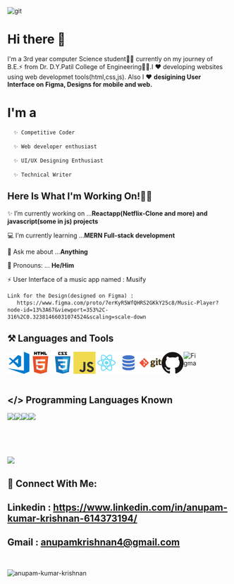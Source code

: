 ![git](https://user-images.githubusercontent.com/69143883/89448662-94740b80-d775-11ea-9b60-0a59dd658a53.png)

# Hi there 👋
  I'm a 3rd year computer Science student👨‍💻 currently on my journey of B.E.⚡ 
  from Dr. D.Y.Patil College of Engineering👨‍🎓.I ❤ developing websites using web developmet
  tools(html,css,js). Also I ❤ <strong>desigining User Interface on Figma, Designs for mobile and web.</strong> 

# I'm a

      ✨ Competitive Coder

      ✨ Web developer enthusiast

      ✨ UI/UX Designing Enthusiast

      ✨ Technical Writer

## Here Is What I'm Working On!👨‍💻

  ✨ I’m currently working on ...<strong>Reactapp(Netflix-Clone and more) and javascript(some in js) projects</strong>

  💻 I’m currently learning ...<strong>MERN Full-stack development</strong>

  🤔 Ask me about ...<strong>Anything</strong>
  
  👦 Pronouns: ... <strong>He/Him</strong>
    
  ⚡ User Interface of a music app named : Musify
   
    Link for the Design(designed on Figma) :
       https://www.figma.com/proto/7erKyR5WfQHRS2GKkY25c8/Music-Player?node-id=13%3A67&viewport=353%2C-316%2C0.32381466031074524&scaling=scale-down
       
  ## ⚒ Languages and Tools
  
  <img align="left" alt="Visual Studio Code" width="50px" src="https://raw.githubusercontent.com/github/explore/80688e429a7d4ef2fca1e82350fe8e3517d3494d/topics/visual-studio-code/visual-studio-code.png" />
  
  <img align="left" alt="HTML5" width="50px" src="https://raw.githubusercontent.com/github/explore/80688e429a7d4ef2fca1e82350fe8e3517d3494d/topics/html/html.png" />
  
  <img align="left" alt="CSS3" width="50px" src="https://raw.githubusercontent.com/github/explore/80688e429a7d4ef2fca1e82350fe8e3517d3494d/topics/css/css.png" />
  
  <img align="left" alt="JavaScript" width="50px" src="https://raw.githubusercontent.com/github/explore/80688e429a7d4ef2fca1e82350fe8e3517d3494d/topics/javascript/javascript.png" />
  
  <img align="left" alt="React" width="50px" src="https://raw.githubusercontent.com/github/explore/80688e429a7d4ef2fca1e82350fe8e3517d3494d/topics/react/react.png" />
  
  <img align="left" alt="SQL" width="50px" src="https://raw.githubusercontent.com/github/explore/80688e429a7d4ef2fca1e82350fe8e3517d3494d/topics/sql/sql.png" />

  <img align="left" alt="Git" width="50px" src="https://raw.githubusercontent.com/github/explore/80688e429a7d4ef2fca1e82350fe8e3517d3494d/topics/git/git.png" />
  
  <img align="left" alt="GitHub" width="50px" src="https://raw.githubusercontent.com/github/explore/78df643247d429f6cc873026c0622819ad797942/topics/github/github.png" />
  
  <img align="left" alt="Figma" width="35px" src="https://seeklogo.com/images/F/figma-logo-E4E21D3AEA-seeklogo.com.png"/>
  <br><br><br><br>
  
 ## </> Programming Languages Known

<img  align="left" src="https://img.icons8.com/color/60/000000/c-programming.png"/>

<img  align="left" src="https://img.icons8.com/color/60/000000/c-plus-plus-logo.png"/>
 
<img  align="left" src="https://img.icons8.com/color/64/000000/java-coffee-cup-logo.png"/>
 
<img  align="left" src="https://img.icons8.com/color/60/000000/python.png"/><br><br><br>
 <br></br>
 
<img src="https://github-readme-stats.vercel.app/api?username=anupam-kumar-krishnan&&show_icons=true&title_color=#2400B3&icon_color=#062150&text_color=daf7dc&bg_color=#ffffff"/>
 
## 🤝 Connect With Me:  
  ## Linkedin : https://www.linkedin.com/in/anupam-kumar-krishnan-614373194/
       
  ## Gmail : anupamkrishnan4@gmail.com
 <br>
 <p align="left"> <img src="https://komarev.com/ghpvc/?username=anupam-kumar-krishnan&label=Views&color=blue&style=plastic" alt="anupam-kumar-krishnan" /> </p>
  
